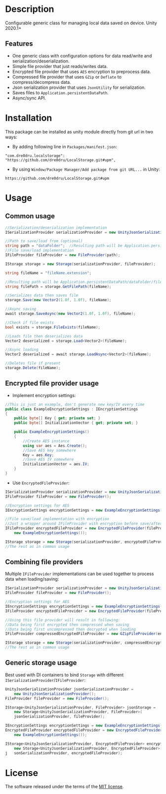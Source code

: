 # Description
Configurable generic class for managing local data saved on device.
Unity 2020.1+

## Features
- One generic class with configuration options for data read/write and serialization/deserialization.
- Simple file provider that just reads/writes data.
- Encrypted file provider that uses `AES` encryption to preprocess data.
- Compressed file provider that uses `GZip` or `Deflate` to compress/decompress data.
- Json serialization provider that uses `JsonUtility` for serialization.
- Saves files to `Application.persistentDataPath`.
- Async/sync API.

# Installation
This package can be installed as unity module directly from git url in two ways:
- By adding following line in `Packages/manifest.json`:
```
"com.dre0dru.localstorage": "https://github.com/dre0dru/LocalStorage.git#upm",
```
- By using `Window/Package Manager/Add package from git URL...` in Unity:
```
https://github.com/dre0dru/LocalStorage.git#upm
```
  
# Usage
## Common usage
```c#
//Serialization/deserialization implementation
ISerializationProvider serializationProvider = new UnityJsonSerializationProvider();

//Path to save/load from (optional)
string path = "dataFolder";  //Resulting path will be Application.persistentDataPath/dataFolder
//File save/load implementation
IFileProvider fileProvider = new FileProvider(path);

IStorage storage = new Storage(serializationProvider, fileProvider);

string fileName = "fileName.extension";

//Resulting path will be Application.persistentDataPath/dataFolder/fileName.extension
string filePath = storage.GetFilePath(fileName);

//Serializes data then saves file
storage.Save(new Vector2(1.0f, 1.0f), fileName);

//Async saving
await storage.SaveAsync(new Vector2(1.0f, 1.0f), fileName);

//Check if file exists
bool exists = storage.FileExists(fileName);

//Loads file then deserializes data
Vector2 deserialized = storage.Load<Vector2>(fileName);

//Async loading
Vector2 deserialized = await storage.LoadAsync<Vector2>(fileName);

//Deletes file if present
storage.Delete(fileName);
```
## Encrypted file provider usage
- Implement encryption settings:
```c#
//This is just an example, don't generate new key/IV every time
public class ExampleEncryptionSettings : IEncryptionSettings
{
    public byte[] Key { get; private set; }
    public byte[] InitializationVector { get; private set; }

    public ExampleEncryptionSettings()
    {
        //Create AES instance
        using var aes = Aes.Create();
        //Save AES key somewhere
        Key = aes.Key;
        //Save AES IV somewhere
        InitializationVector = aes.IV;
    }
}
```
- Use `EncryptedFileProvider`:
```c#
ISerializationProvider serializationProvider = new UnityJsonSerializationProvider();
IFileProvider fileProvider = new FileProvider();

//Encryption settings for AES
IEncryptionSettings encryptionSettings = new ExampleEncryptionSettings();

//File save/load implementation with encryption
//Just a wrapper around IFileProvider with encryption before save/after load
IFileProvider encryptedFileProvider = new EncryptedFileProvider(fileProvider, 
    new ExampleEncryptionSettings());

IStorage storage = new Storage(serializationProvider, encryptedFileProvider);
//The rest as in common usage
```
## Combining file providers
Multiple `IFileProvider` implementations can be used together to process data when loading/saving:
```c#
ISerializationProvider serializationProvider = new UnityJsonSerializationProvider();
IFileProvider fileProvider = new FileProvider();

//Encryption settings for AES
IEncryptionSettings encryptionSettings = new ExampleEncryptionSettings();
IFileProvider encryptedFileProvider = new EncryptedFileProvider(fileProvider, encryptionSettings);

//Using this file provider will result in following:
//Data being first encrypted then compressed when saving
//Data being first uncompressed then decrypted when loading
IFileProvider compressedEncryptedFileProvider = new GZipFileProvider(encryptedFileProvider);

IStorage storage = new Storage(serializationProvider, compressedEncryptedFileProvider);
//The rest as in common usage
```
## Generic storage usage
Best used with DI containers to bind `Storage` with different `ISerializationProvider`/`IFileProvider`:
```c#
UnityJsonSerializationProvider jsonSerializationProvider = 
    new UnityJsonSerializationProvider();
FileProvider fileProvider = new FileProvider();

IStorage<UnityJsonSerializationProvider, FileProvider> jsonStorage = 
    new Storage<UnityJsonSerializationProvider, FileProvider>(
    jsonSerializationProvider, fileProvider);

IEncryptionSettings encryptionSettings = new ExampleEncryptionSettings();
EncryptedFileProvider encryptedFileProvider = new EncryptedFileProvider(fileProvider, 
    new ExampleEncryptionSettings());

IStorage<UnityJsonSerializationProvider, EncryptedFileProvider> encryptedJsonStorage = 
    new Storage<UnityJsonSerializationProvider, EncryptedFileProvider>(
j   sonSerializationProvider, encryptedFileProvider);
```
# License
The software released under the terms of the [MIT license](./LICENSE.md).